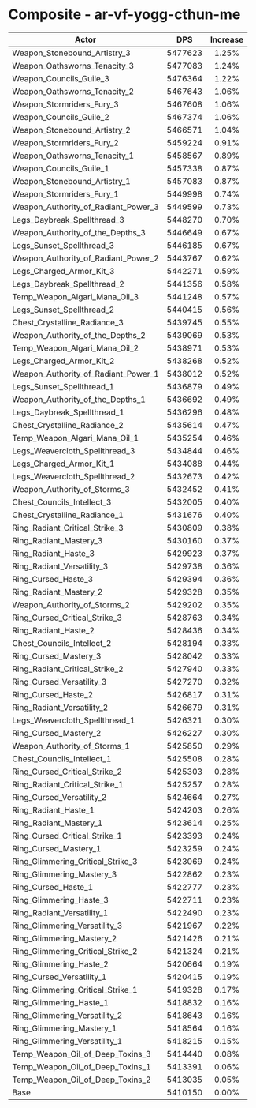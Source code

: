 # Composite - ar-vf-yogg-cthun-me
| Actor | DPS | Increase |
|---|:---:|:---:|
|Weapon_Stonebound_Artistry_3|5477623|1.25%|
|Weapon_Oathsworns_Tenacity_3|5477083|1.24%|
|Weapon_Councils_Guile_3|5476364|1.22%|
|Weapon_Oathsworns_Tenacity_2|5467643|1.06%|
|Weapon_Stormriders_Fury_3|5467608|1.06%|
|Weapon_Councils_Guile_2|5467374|1.06%|
|Weapon_Stonebound_Artistry_2|5466571|1.04%|
|Weapon_Stormriders_Fury_2|5459224|0.91%|
|Weapon_Oathsworns_Tenacity_1|5458567|0.89%|
|Weapon_Councils_Guile_1|5457338|0.87%|
|Weapon_Stonebound_Artistry_1|5457083|0.87%|
|Weapon_Stormriders_Fury_1|5449998|0.74%|
|Weapon_Authority_of_Radiant_Power_3|5449599|0.73%|
|Legs_Daybreak_Spellthread_3|5448270|0.70%|
|Weapon_Authority_of_the_Depths_3|5446649|0.67%|
|Legs_Sunset_Spellthread_3|5446185|0.67%|
|Weapon_Authority_of_Radiant_Power_2|5443767|0.62%|
|Legs_Charged_Armor_Kit_3|5442271|0.59%|
|Legs_Daybreak_Spellthread_2|5441356|0.58%|
|Temp_Weapon_Algari_Mana_Oil_3|5441248|0.57%|
|Legs_Sunset_Spellthread_2|5440415|0.56%|
|Chest_Crystalline_Radiance_3|5439745|0.55%|
|Weapon_Authority_of_the_Depths_2|5439069|0.53%|
|Temp_Weapon_Algari_Mana_Oil_2|5438971|0.53%|
|Legs_Charged_Armor_Kit_2|5438268|0.52%|
|Weapon_Authority_of_Radiant_Power_1|5438012|0.52%|
|Legs_Sunset_Spellthread_1|5436879|0.49%|
|Weapon_Authority_of_the_Depths_1|5436692|0.49%|
|Legs_Daybreak_Spellthread_1|5436296|0.48%|
|Chest_Crystalline_Radiance_2|5435614|0.47%|
|Temp_Weapon_Algari_Mana_Oil_1|5435254|0.46%|
|Legs_Weavercloth_Spellthread_3|5434844|0.46%|
|Legs_Charged_Armor_Kit_1|5434088|0.44%|
|Legs_Weavercloth_Spellthread_2|5432673|0.42%|
|Weapon_Authority_of_Storms_3|5432452|0.41%|
|Chest_Councils_Intellect_3|5432005|0.40%|
|Chest_Crystalline_Radiance_1|5431676|0.40%|
|Ring_Radiant_Critical_Strike_3|5430809|0.38%|
|Ring_Radiant_Mastery_3|5430160|0.37%|
|Ring_Radiant_Haste_3|5429923|0.37%|
|Ring_Radiant_Versatility_3|5429738|0.36%|
|Ring_Cursed_Haste_3|5429394|0.36%|
|Ring_Radiant_Mastery_2|5429328|0.35%|
|Weapon_Authority_of_Storms_2|5429202|0.35%|
|Ring_Cursed_Critical_Strike_3|5428763|0.34%|
|Ring_Radiant_Haste_2|5428436|0.34%|
|Chest_Councils_Intellect_2|5428194|0.33%|
|Ring_Cursed_Mastery_3|5428042|0.33%|
|Ring_Radiant_Critical_Strike_2|5427940|0.33%|
|Ring_Cursed_Versatility_3|5427270|0.32%|
|Ring_Cursed_Haste_2|5426817|0.31%|
|Ring_Radiant_Versatility_2|5426679|0.31%|
|Legs_Weavercloth_Spellthread_1|5426321|0.30%|
|Ring_Cursed_Mastery_2|5426227|0.30%|
|Weapon_Authority_of_Storms_1|5425850|0.29%|
|Chest_Councils_Intellect_1|5425508|0.28%|
|Ring_Cursed_Critical_Strike_2|5425303|0.28%|
|Ring_Radiant_Critical_Strike_1|5425257|0.28%|
|Ring_Cursed_Versatility_2|5424664|0.27%|
|Ring_Radiant_Haste_1|5424203|0.26%|
|Ring_Radiant_Mastery_1|5423614|0.25%|
|Ring_Cursed_Critical_Strike_1|5423393|0.24%|
|Ring_Cursed_Mastery_1|5423259|0.24%|
|Ring_Glimmering_Critical_Strike_3|5423069|0.24%|
|Ring_Glimmering_Mastery_3|5422862|0.23%|
|Ring_Cursed_Haste_1|5422777|0.23%|
|Ring_Glimmering_Haste_3|5422711|0.23%|
|Ring_Radiant_Versatility_1|5422490|0.23%|
|Ring_Glimmering_Versatility_3|5421967|0.22%|
|Ring_Glimmering_Mastery_2|5421426|0.21%|
|Ring_Glimmering_Critical_Strike_2|5421324|0.21%|
|Ring_Glimmering_Haste_2|5420664|0.19%|
|Ring_Cursed_Versatility_1|5420415|0.19%|
|Ring_Glimmering_Critical_Strike_1|5419328|0.17%|
|Ring_Glimmering_Haste_1|5418832|0.16%|
|Ring_Glimmering_Versatility_2|5418643|0.16%|
|Ring_Glimmering_Mastery_1|5418564|0.16%|
|Ring_Glimmering_Versatility_1|5418215|0.15%|
|Temp_Weapon_Oil_of_Deep_Toxins_3|5414440|0.08%|
|Temp_Weapon_Oil_of_Deep_Toxins_1|5413391|0.06%|
|Temp_Weapon_Oil_of_Deep_Toxins_2|5413035|0.05%|
|Base|5410150|0.00%|
